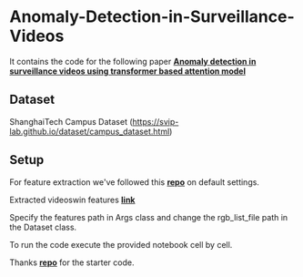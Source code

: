 # Anomaly-Detection-in-Surveillance-Videos

It contains the code for the following paper [**Anomaly detection in surveillance videos using transformer based attention model**](https://arxiv.org/abs/2206.01524)

## Dataset
ShanghaiTech Campus Dataset (https://svip-lab.github.io/dataset/campus_dataset.html)

## Setup

For feature extraction we've followed this [**repo**](https://github.com/haofanwang/video-swin-transformer-pytorch) on default settings.

Extracted videoswin features [**link**](https://drive.google.com/drive/folders/18-iQwnaVg0lrenL66Tbr2K6QF8PC_ON1?usp=sharing)

Specify the features path in Args class and change the rgb_list_file path in the Dataset class.

To run the code execute the provided notebook cell by cell.

Thanks [**repo**](https://github.com/tianyu0207/RTFM) for the starter code.
